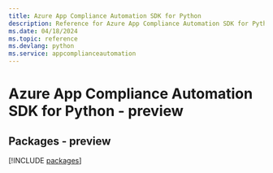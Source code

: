 ```yaml
---
title: Azure App Compliance Automation SDK for Python
description: Reference for Azure App Compliance Automation SDK for Python
ms.date: 04/18/2024
ms.topic: reference
ms.devlang: python
ms.service: appcomplianceautomation
---
```

# Azure App Compliance Automation SDK for Python - preview
## Packages - preview
[!INCLUDE [packages](app-compliance-automation-index.md)]